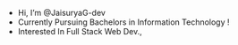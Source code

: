 -  Hi, I’m @JaisuryaG-dev
-  Currently Pursuing Bachelors in Information Technology !
-  Interested In Full Stack Web Dev.,


<!---
JaisuryaG-dev/JaisuryaG-dev is a ✨ special ✨ repository because its `README.md` (this file) appears on your GitHub profile.
You can click the Preview link to take a look at your changes.
--->
